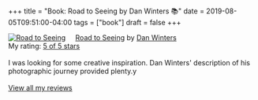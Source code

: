 +++
title = "Book: Road to Seeing by Dan Winters 📚"
date = 2019-08-05T09:51:00-04:00
tags = ["book"]
draft = false
+++

<a href="https://www.goodreads.com/book/show/16283783-road-to-seeing" style="float: left; padding-right: 20px"><img border="0" alt="Road to Seeing" src="https://i.gr-assets.com/images/S/compressed.photo.goodreads.com/books/1396228932l/16283783._SX98_.jpg" /></a><a href="https://www.goodreads.com/book/show/16283783-road-to-seeing">Road to Seeing</a> by <a href="https://www.goodreads.com/author/show/2824754.Dan_Winters">Dan Winters</a><br/>
My rating: <a href="https://www.goodreads.com/review/show/2925009159">5 of 5 stars</a><br /><br />
I was looking for some creative inspiration. Dan Winters' description of his photographic journey provided plenty.y
<br/><br/>
<a href="https://www.goodreads.com/review/list/1259384-jack-baty">View all my reviews</a>
